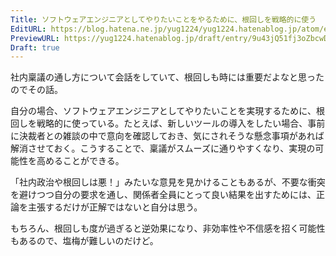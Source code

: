 ```yaml
---
Title: ソフトウェアエンジニアとしてやりたいことをやるために、根回しを戦略的に使う
EditURL: https://blog.hatena.ne.jp/yug1224/yug1224.hatenablog.jp/atom/entry/6802418398329375335
PreviewURL: https://yug1224.hatenablog.jp/draft/entry/9u43jQ51fj3oZbcwDpDHl9g9qDI
Draft: true
---
```


社内稟議の通し方について会話をしていて、根回しも時には重要だよなと思ったのでその話。

自分の場合、ソフトウェアエンジニアとしてやりたいことを実現するために、根回しを戦略的に使っている。たとえば、新しいツールの導入をしたい場合、事前に決裁者との雑談の中で意向を確認しておき、気にされそうな懸念事項があれば解消させておく。こうすることで、稟議がスムーズに通りやすくなり、実現の可能性を高めることができる。

「社内政治や根回しは悪！」みたいな意見を見かけることもあるが、不要な衝突を避けつつ自分の要求を通し、関係者全員にとって良い結果を出すためには、正論を主張するだけが正解ではないと自分は思う。

もちろん、根回しも度が過ぎると逆効果になり、非効率性や不信感を招く可能性もあるので、塩梅が難しいのだけど。
